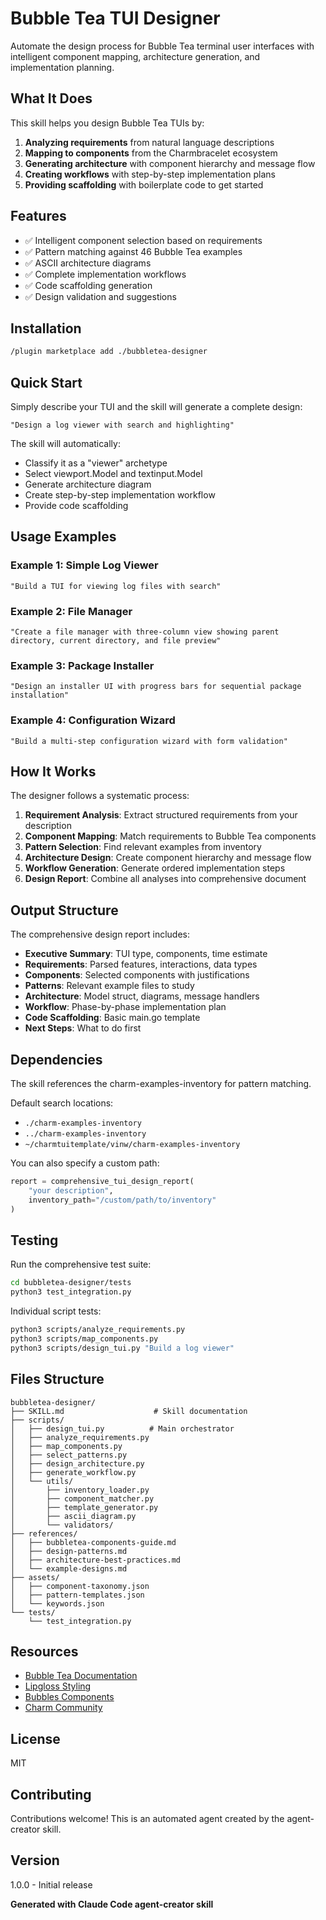 # Bubble Tea TUI Designer

Automate the design process for Bubble Tea terminal user interfaces with intelligent component mapping, architecture generation, and implementation planning.

## What It Does

This skill helps you design Bubble Tea TUIs by:

1. **Analyzing requirements** from natural language descriptions
2. **Mapping to components** from the Charmbracelet ecosystem
3. **Generating architecture** with component hierarchy and message flow
4. **Creating workflows** with step-by-step implementation plans
5. **Providing scaffolding** with boilerplate code to get started

## Features

- ✅ Intelligent component selection based on requirements
- ✅ Pattern matching against 46 Bubble Tea examples
- ✅ ASCII architecture diagrams
- ✅ Complete implementation workflows
- ✅ Code scaffolding generation
- ✅ Design validation and suggestions

## Installation

```bash
/plugin marketplace add ./bubbletea-designer
```

## Quick Start

Simply describe your TUI and the skill will generate a complete design:

```
"Design a log viewer with search and highlighting"
```

The skill will automatically:
- Classify it as a "viewer" archetype
- Select viewport.Model and textinput.Model
- Generate architecture diagram
- Create step-by-step implementation workflow
- Provide code scaffolding

## Usage Examples

### Example 1: Simple Log Viewer
```
"Build a TUI for viewing log files with search"
```

### Example 2: File Manager
```
"Create a file manager with three-column view showing parent directory, current directory, and file preview"
```

### Example 3: Package Installer
```
"Design an installer UI with progress bars for sequential package installation"
```

### Example 4: Configuration Wizard
```
"Build a multi-step configuration wizard with form validation"
```

## How It Works

The designer follows a systematic process:

1. **Requirement Analysis**: Extract structured requirements from your description
2. **Component Mapping**: Match requirements to Bubble Tea components
3. **Pattern Selection**: Find relevant examples from inventory
4. **Architecture Design**: Create component hierarchy and message flow
5. **Workflow Generation**: Generate ordered implementation steps
6. **Design Report**: Combine all analyses into comprehensive document

## Output Structure

The comprehensive design report includes:

- **Executive Summary**: TUI type, components, time estimate
- **Requirements**: Parsed features, interactions, data types
- **Components**: Selected components with justifications
- **Patterns**: Relevant example files to study
- **Architecture**: Model struct, diagrams, message handlers
- **Workflow**: Phase-by-phase implementation plan
- **Code Scaffolding**: Basic main.go template
- **Next Steps**: What to do first

## Dependencies

The skill references the charm-examples-inventory for pattern matching.

Default search locations:
- `./charm-examples-inventory`
- `../charm-examples-inventory`
- `~/charmtuitemplate/vinw/charm-examples-inventory`

You can also specify a custom path:
```python
report = comprehensive_tui_design_report(
    "your description",
    inventory_path="/custom/path/to/inventory"
)
```

## Testing

Run the comprehensive test suite:

```bash
cd bubbletea-designer/tests
python3 test_integration.py
```

Individual script tests:
```bash
python3 scripts/analyze_requirements.py
python3 scripts/map_components.py
python3 scripts/design_tui.py "Build a log viewer"
```

## Files Structure

```
bubbletea-designer/
├── SKILL.md                    # Skill documentation
├── scripts/
│   ├── design_tui.py          # Main orchestrator
│   ├── analyze_requirements.py
│   ├── map_components.py
│   ├── select_patterns.py
│   ├── design_architecture.py
│   ├── generate_workflow.py
│   └── utils/
│       ├── inventory_loader.py
│       ├── component_matcher.py
│       ├── template_generator.py
│       ├── ascii_diagram.py
│       └── validators/
├── references/
│   ├── bubbletea-components-guide.md
│   ├── design-patterns.md
│   ├── architecture-best-practices.md
│   └── example-designs.md
├── assets/
│   ├── component-taxonomy.json
│   ├── pattern-templates.json
│   └── keywords.json
└── tests/
    └── test_integration.py
```

## Resources

- [Bubble Tea Documentation](https://github.com/charmbracelet/bubbletea)
- [Lipgloss Styling](https://github.com/charmbracelet/lipgloss)
- [Bubbles Components](https://github.com/charmbracelet/bubbles)
- [Charm Community](https://charm.sh/chat)

## License

MIT

## Contributing

Contributions welcome! This is an automated agent created by the agent-creator skill.

## Version

1.0.0 - Initial release

**Generated with Claude Code agent-creator skill**
